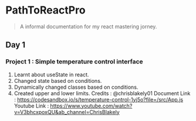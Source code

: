 # PathToReactPro

> A informal documentation for my react mastering jorney.

 ## Day 1
 ### Project 1 : Simple temperature control interface
 1. Learnt about useState in react.
 2. Changed state based on conditions.
 3. Dynamically changed classes based on conditions.
 4. Created upper and lower limits.
 Credits : @chrisblakely01
 Document Link : https://codesandbox.io/s/temperature-control-1yj5o?file=/src/App.js
 Youtube Link : https://www.youtube.com/watch?v=V3bhcxpoxQU&ab_channel=ChrisBlakely

   
